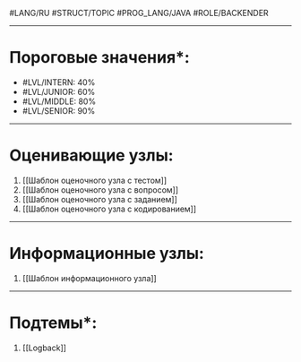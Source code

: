 #LANG/RU #STRUCT/TOPIC #PROG_LANG/JAVA #ROLE/BACKENDER

---
# Пороговые значения*:
+ #LVL/INTERN: 40%
+ #LVL/JUNIOR: 60%
+ #LVL/MIDDLE: 80%
+ #LVL/SENIOR: 90%
---
# Оценивающие узлы:
1. [[Шаблон оценочного узла c тестом]]
2. [[Шаблон оценочного узла c вопросом]]
3. [[Шаблон оценочного узла c заданием]]
4. [[Шаблон оценочного узла c кодированием]]
---
# Информационные узлы:
1. [[Шаблон информационного узла]]
---
# Подтемы*:
1. [[Logback]]